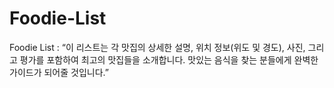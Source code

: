 # Foodie-List
Foodie List : “이 리스트는 각 맛집의 상세한 설명, 위치 정보(위도 및 경도), 사진, 그리고 평가를 포함하여 최고의 맛집들을 소개합니다. 맛있는 음식을 찾는 분들에게 완벽한 가이드가 되어줄 것입니다.”
